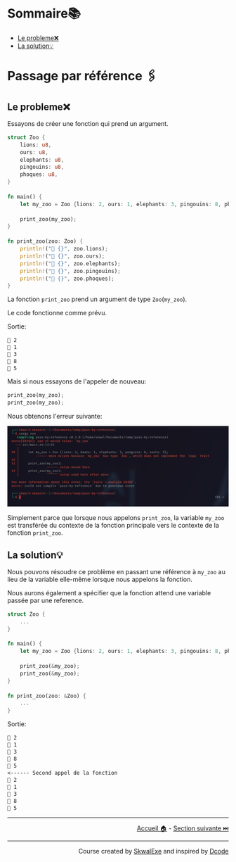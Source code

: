 # Sommaire📚

- [Le probleme❌](#le-probleme)
- [La solution💡](#la-solution)

# Passage par référence 🖇️

## Le probleme❌

Essayons de créer une fonction qui prend un argument.

```rust
struct Zoo {
    lions: u8,
    ours: u8,
    elephants: u8,
    pingouins: u8,
    phoques: u8,
}

fn main() {
    let my_zoo = Zoo {lions: 2, ours: 1, elephants: 3, pingouins: 8, phoques: 5};

    print_zoo(my_zoo);
}

fn print_zoo(zoo: Zoo) {
    println!("🐯 {}", zoo.lions);
    println!("🐻 {}", zoo.ours);
    println!("🐘 {}", zoo.elephants);
    println!("🐧 {}", zoo.pingouins);
    println!("🦭 {}", zoo.phoques);
}
```

La fonction `print_zoo` prend un argument de type `Zoo`(`my_zoo`).

Le code fonctionne comme prévu.

Sortie:

```
🐯 2
🐻 1
🐘 3
🐧 8
🦭 5
```

Mais si nous essayons de l'appeler de nouveau:

```rust
print_zoo(my_zoo);
print_zoo(my_zoo);
```

Nous obtenons l'erreur suivante:

![](1.png)

Simplement parce que lorsque nous appelons `print_zoo`, la variable `my_zoo` est transférée du contexte de la fonction principale vers le contexte de la fonction `print_zoo`.

## La solution💡

Nous pouvons résoudre ce problème en passant une référence à `my_zoo` au lieu de la variable elle-même lorsque nous appelons la fonction.

Nous aurons également a spécifier que la fonction attend une variable passée par une reference.

```rust
struct Zoo {
    ...
}

fn main() {
    let my_zoo = Zoo {lions: 2, ours: 1, elephants: 3, pingouins: 8, phoques: 5};

    print_zoo(&my_zoo);
    print_zoo(&my_zoo);
}

fn print_zoo(zoo: &Zoo) {
    ...
}
```

Sortie:

```
🐯 2
🐻 1
🐘 3
🐧 8
🦭 5
<------ Second appel de la fonction
🐯 2
🐻 1
🐘 3
🐧 8
🦭 5
```

---

<p align="right"><a href="../..">Accueil 🏠</a> - <a href="../les-arrays">Section suivante ⏭️</a></p>

---

<p align="right">Course created by <a href="https://github.com/SkwalExe/" target="_blank">SkwalExe</a> and inspired by <a href="https://www.youtube.com/watch?v=vOMJlQ5B-M0&list=PLVvjrrRCBy2JSHf9tGxGKJ-bYAN_uDCUL" target="_blank">Dcode</a></p>